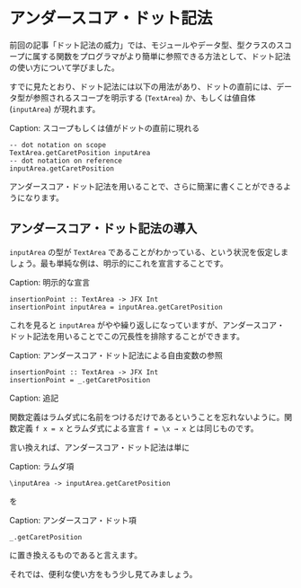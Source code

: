 # アンダースコア・ドット記法

前回の記事「ドット記法の威力」では、モジュールやデータ型、型クラスのスコープに属する関数をプログラマがより簡単に参照できる方法として、ドット記法の使い方について学びました。

すでに見たとおり、ドット記法には以下の用法があり、ドットの直前には、データ型が参照されるスコープを明示する (`TextArea`) か、もしくは値自体 (`inputArea`) が現れます。

Caption: スコープもしくは値がドットの直前に現れる

```
-- dot notation on scope
TextArea.getCaretPosition inputArea
-- dot notation on reference
inputArea.getCaretPosition
```

アンダースコア・ドット記法を用いることで、さらに簡潔に書くことができるようになります。

## アンダースコア・ドット記法の導入

`inputArea` の型が `TextArea` であることがわかっている、という状況を仮定しましょう。最も単純な例は、明示的にこれを宣言することです。

Caption: 明示的な宣言

```
insertionPoint :: TextArea -> JFX Int
insertionPoint inputArea = inputArea.getCaretPosition
```

これを見ると `inputArea` がやや繰り返しになっていますが、アンダースコア・ドット記法を用いることでこの冗長性を排除することができます。

Caption: アンダースコア・ドット記法による自由変数の参照

```
insertionPoint :: TextArea -> JFX Int
insertionPoint = _.getCaretPosition
```

Caption: 追記

関数定義はラムダ式に名前をつけるだけであるということを忘れないように。関数定義 `f x = x` とラムダ式による宣言 `f = \x → x` とは同じものです。

言い換えれば、アンダースコア・ドット記法は単に

Caption: ラムダ項

```
\inputArea -> inputArea.getCaretPosition
```

を

Caption: アンダースコア・ドット項

```
_.getCaretPosition
```

に置き換えるものであると言えます。

それでは、便利な使い方をもう少し見てみましょう。
